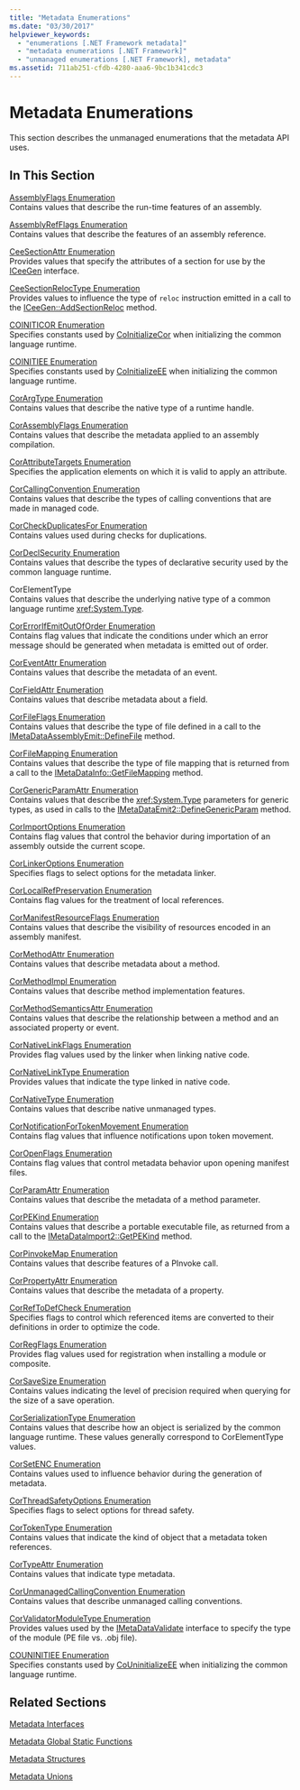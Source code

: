 ```yaml
---
title: "Metadata Enumerations"
ms.date: "03/30/2017"
helpviewer_keywords: 
  - "enumerations [.NET Framework metadata]"
  - "metadata enumerations [.NET Framework]"
  - "unmanaged enumerations [.NET Framework], metadata"
ms.assetid: 711ab251-cfdb-4280-aaa6-9bc1b341cdc3
---
```

# Metadata Enumerations
This section describes the unmanaged enumerations that the metadata API uses.  
  
## In This Section  
 [AssemblyFlags Enumeration](assemblyflags-enumeration.md)  
 Contains values that describe the run-time features of an assembly.  
  
 [AssemblyRefFlags Enumeration](assemblyrefflags-enumeration.md)  
 Contains values that describe the features of an assembly reference.  
  
 [CeeSectionAttr Enumeration](ceesectionattr-enumeration.md)  
 Provides values that specify the attributes of a section for use by the [ICeeGen](iceegen-interface.md) interface.  
  
 [CeeSectionRelocType Enumeration](ceesectionreloctype-enumeration.md)  
 Provides values to influence the type of `reloc` instruction emitted in a call to the [ICeeGen::AddSectionReloc](iceegen-addsectionreloc-method.md) method.  
  
 [COINITICOR Enumeration](coiniticor-enumeration.md)  
 Specifies constants used by [CoInitializeCor](../hosting/coinitializecor-function.md) when initializing the common language runtime.  
  
 [COINITIEE Enumeration](coinitiee-enumeration.md)  
 Specifies constants used by [CoInitializeEE](../hosting/coinitializeee-function.md) when initializing the common language runtime.  
  
 [CorArgType Enumeration](corargtype-enumeration.md)  
 Contains values that describe the native type of a runtime handle.  
  
 [CorAssemblyFlags Enumeration](corassemblyflags-enumeration.md)  
 Contains values that describe the metadata applied to an assembly compilation.  
  
 [CorAttributeTargets Enumeration](corattributetargets-enumeration.md)  
 Specifies the application elements on which it is valid to apply an attribute.  
  
 [CorCallingConvention Enumeration](corcallingconvention-enumeration.md)  
 Contains values that describe the types of calling conventions that are made in managed code.  
  
 [CorCheckDuplicatesFor Enumeration](corcheckduplicatesfor-enumeration.md)  
 Contains values used during checks for duplications.  
  
 [CorDeclSecurity Enumeration](cordeclsecurity-enumeration.md)  
 Contains values that describe the types of declarative security used by the common language runtime.  
  
 CorElementType  
 Contains values that describe the underlying native type of a common language runtime <xref:System.Type>.  
  
 [CorErrorIfEmitOutOfOrder Enumeration](corerrorifemitoutoforder-enumeration.md)  
 Contains flag values that indicate the conditions under which an error message should be generated when metadata is emitted out of order.  
  
 [CorEventAttr Enumeration](coreventattr-enumeration.md)  
 Contains values that describe the metadata of an event.  
  
 [CorFieldAttr Enumeration](corfieldattr-enumeration.md)  
 Contains values that describe metadata about a field.  
  
 [CorFileFlags Enumeration](corfileflags-enumeration.md)  
 Contains values that describe the type of file defined in a call to the [IMetaDataAssemblyEmit::DefineFile](imetadataassemblyemit-definefile-method.md) method.  
  
 [CorFileMapping Enumeration](corfilemapping-enumeration.md)  
 Contains values that describe the type of file mapping that is returned from a call to the [IMetaDataInfo::GetFileMapping](imetadatainfo-getfilemapping-method.md) method.  
  
 [CorGenericParamAttr Enumeration](corgenericparamattr-enumeration.md)  
 Contains values that describe the <xref:System.Type> parameters for generic types, as used in calls to the [IMetaDataEmit2::DefineGenericParam](imetadataemit2-definegenericparam-method.md) method.  
  
 [CorImportOptions Enumeration](corimportoptions-enumeration.md)  
 Contains flag values that control the behavior during importation of an assembly outside the current scope.  
  
 [CorLinkerOptions Enumeration](corlinkeroptions-enumeration.md)  
 Specifies flags to select options for the metadata linker.  
  
 [CorLocalRefPreservation Enumeration](corlocalrefpreservation-enumeration.md)  
 Contains flag values for the treatment of local references.  
  
 [CorManifestResourceFlags Enumeration](cormanifestresourceflags-enumeration.md)  
 Contains values that describe the visibility of resources encoded in an assembly manifest.  
  
 [CorMethodAttr Enumeration](cormethodattr-enumeration.md)  
 Contains values that describe metadata about a method.  
  
 [CorMethodImpl Enumeration](cormethodimpl-enumeration.md)  
 Contains values that describe method implementation features.  
  
 [CorMethodSemanticsAttr Enumeration](cormethodsemanticsattr-enumeration.md)  
 Contains values that describe the relationship between a method and an associated property or event.  
  
 [CorNativeLinkFlags Enumeration](cornativelinkflags-enumeration.md)  
 Provides flag values used by the linker when linking native code.  
  
 [CorNativeLinkType Enumeration](cornativelinktype-enumeration.md)  
 Provides values that indicate the type linked in native code.  
  
 [CorNativeType Enumeration](cornativetype-enumeration.md)  
 Contains values that describe native unmanaged types.  
  
 [CorNotificationForTokenMovement Enumeration](cornotificationfortokenmovement-enumeration.md)  
 Contains flag values that influence notifications upon token movement.  
  
 [CorOpenFlags Enumeration](coropenflags-enumeration.md)  
 Contains flag values that control metadata behavior upon opening manifest files.  
  
 [CorParamAttr Enumeration](corparamattr-enumeration.md)  
 Contains values that describe the metadata of a method parameter.  
  
 [CorPEKind Enumeration](corpekind-enumeration.md)  
 Contains values that describe a portable executable file, as returned from a call to the [IMetaDataImport2::GetPEKind](imetadataimport2-getpekind-method.md) method.  
  
 [CorPinvokeMap Enumeration](corpinvokemap-enumeration.md)  
 Contains values that describe features of a PInvoke call.  
  
 [CorPropertyAttr Enumeration](corpropertyattr-enumeration.md)  
 Contains values that describe the metadata of a property.  
  
 [CorRefToDefCheck Enumeration](correftodefcheck-enumeration.md)  
 Specifies flags to control which referenced items are converted to their definitions in order to optimize the code.  
  
 [CorRegFlags Enumeration](corregflags-enumeration.md)  
 Provides flag values used for registration when installing a module or composite.  
  
 [CorSaveSize Enumeration](corsavesize-enumeration.md)  
 Contains values indicating the level of precision required when querying for the size of a save operation.  
  
 [CorSerializationType Enumeration](corserializationtype-enumeration.md)  
 Contains values that describe how an object is serialized by the common language runtime. These values generally correspond to CorElementType values.  
  
 [CorSetENC Enumeration](corsetenc-enumeration.md)  
 Contains values used to influence behavior during the generation of metadata.  
  
 [CorThreadSafetyOptions Enumeration](corthreadsafetyoptions-enumeration.md)  
 Specifies flags to select options for thread safety.  
  
 [CorTokenType Enumeration](cortokentype-enumeration.md)  
 Contains values that indicate the kind of object that a metadata token references.  
  
 [CorTypeAttr Enumeration](cortypeattr-enumeration.md)  
 Contains values that indicate type metadata.  
  
 [CorUnmanagedCallingConvention Enumeration](corunmanagedcallingconvention-enumeration.md)  
 Contains values that describe unmanaged calling conventions.  
  
 [CorValidatorModuleType Enumeration](corvalidatormoduletype-enumeration.md)  
 Provides values used by the [IMetaDataValidate](imetadatavalidate-interface.md) interface to specify the type of the module (PE file vs. .obj file).  
  
 [COUNINITIEE Enumeration](couninitiee-enumeration.md)  
 Specifies constants used by [CoUninitializeEE](../hosting/couninitializeee-function.md) when initializing the common language runtime.  
  
## Related Sections  
 [Metadata Interfaces](metadata-interfaces.md)  
  
 [Metadata Global Static Functions](metadata-global-static-functions.md)  
  
 [Metadata Structures](metadata-structures.md)  
  
 [Metadata Unions](metadata-unions.md)

